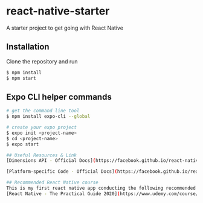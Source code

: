 # react-native-starter
A starter project to get going with React Native

## Installation
Clone the repository and run

```bash
$ npm install
$ npm start
```

## Expo CLI helper commands

```bash
# get the command line tool
$ npm install expo-cli --global

# create your expo project
$ expo init <project-name>
$ cd <project-name>
$ expo start

## Useful Resources & Link
[Dimensions API - Official Docs](https://facebook.github.io/react-native/docs/dimensions#docsNav)

[Platform-specific Code - Official Docs](https://facebook.github.io/react-native/docs/platform-specific-code)

## Recommended React Native course
This is my first react native app conducting the following recommended course:
[React Native - The Practical Guide 2020](https://www.udemy.com/course/react-native-the-practical-guide/)
